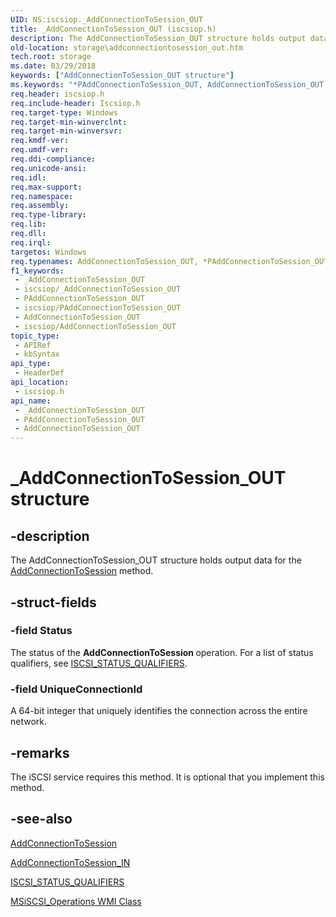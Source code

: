 ```yaml
---
UID: NS:iscsiop._AddConnectionToSession_OUT
title: _AddConnectionToSession_OUT (iscsiop.h)
description: The AddConnectionToSession_OUT structure holds output data for the AddConnectionToSession method.
old-location: storage\addconnectiontosession_out.htm
tech.root: storage
ms.date: 03/29/2018
keywords: ["AddConnectionToSession_OUT structure"]
ms.keywords: "*PAddConnectionToSession_OUT, AddConnectionToSession_OUT, AddConnectionToSession_OUT structure [Storage Devices], PAddConnectionToSession_OUT, PAddConnectionToSession_OUT structure pointer [Storage Devices], _AddConnectionToSession_OUT, iscsiop/AddConnectionToSession_OUT, iscsiop/PAddConnectionToSession_OUT, storage.addconnectiontosession_out, structs-iSCSI_d630117d-61cb-4c93-97c3-2a0c0b13b04c.xml"
req.header: iscsiop.h
req.include-header: Iscsiop.h
req.target-type: Windows
req.target-min-winverclnt: 
req.target-min-winversvr: 
req.kmdf-ver: 
req.umdf-ver: 
req.ddi-compliance: 
req.unicode-ansi: 
req.idl: 
req.max-support: 
req.namespace: 
req.assembly: 
req.type-library: 
req.lib: 
req.dll: 
req.irql: 
targetos: Windows
req.typenames: AddConnectionToSession_OUT, *PAddConnectionToSession_OUT
f1_keywords:
 - _AddConnectionToSession_OUT
 - iscsiop/_AddConnectionToSession_OUT
 - PAddConnectionToSession_OUT
 - iscsiop/PAddConnectionToSession_OUT
 - AddConnectionToSession_OUT
 - iscsiop/AddConnectionToSession_OUT
topic_type:
 - APIRef
 - kbSyntax
api_type:
 - HeaderDef
api_location:
 - iscsiop.h
api_name:
 - _AddConnectionToSession_OUT
 - PAddConnectionToSession_OUT
 - AddConnectionToSession_OUT
---
```


# _AddConnectionToSession_OUT structure


## -description

The AddConnectionToSession_OUT structure holds output data for the <a href="/windows-hardware/drivers/storage/addconnectiontosession">AddConnectionToSession</a> method.

## -struct-fields

### -field Status

The status of the <b>AddConnectionToSession </b>operation. For a list of status qualifiers, see <a href="/windows-hardware/drivers/storage/iscsi-status-qualifiers">ISCSI_STATUS_QUALIFIERS</a>.

### -field UniqueConnectionId

A 64-bit integer that uniquely identifies the connection across the entire network.

## -remarks

The iSCSI service requires this method. It is optional that you implement this method.

## -see-also

<a href="/windows-hardware/drivers/storage/addconnectiontosession">AddConnectionToSession</a>



<a href="/windows-hardware/drivers/ddi/iscsiop/ns-iscsiop-_addconnectiontosession_in">AddConnectionToSession_IN</a>



<a href="/windows-hardware/drivers/storage/iscsi-status-qualifiers">ISCSI_STATUS_QUALIFIERS</a>



<a href="/windows-hardware/drivers/storage/msiscsi-operations-wmi-class">MSiSCSI_Operations WMI Class</a>

